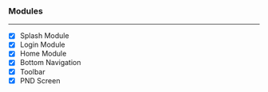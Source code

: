 ### Modules
---
* [X] Splash Module
* [X] Login Module
* [X] Home Module
* [X] Bottom Navigation
* [X] Toolbar
* [X] PND Screen